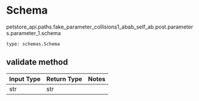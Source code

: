 # Schema
petstore_api.paths.fake_parameter_collisions1_abab_self_ab.post.parameters.parameter_1.schema
```
type: schemas.Schema
```

## validate method
Input Type | Return Type | Notes
------------ | ------------- | -------------
str | str |
